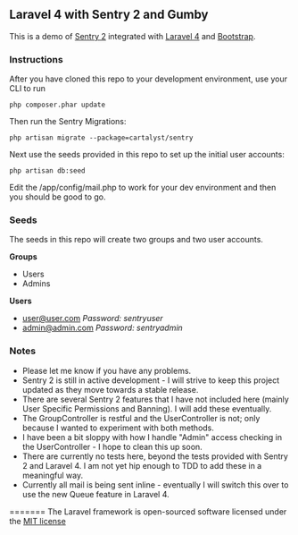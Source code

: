 ## Laravel 4 with Sentry 2 and Gumby

This is a demo of [Sentry 2](https://github.com/cartalyst/sentry) integrated with [Laravel 4](https://github.com/laravel/laravel/tree/develop) and [Bootstrap](http://twitter.github.com/bootstrap/index.html).


### Instructions

After you have cloned this repo to your development environment, use your CLI to run

	php composer.phar update 

Then run the Sentry Migrations: 

	php artisan migrate --package=cartalyst/sentry

Next use the seeds provided in this repo to set up the initial user accounts: 

	php artisan db:seed

Edit the /app/config/mail.php to work for your dev environment and then you should be good to go. 

### Seeds
The seeds in this repo will create two groups and two user accounts.

__Groups__
* Users
* Admins

__Users__
* user@user.com  *Password: sentryuser*
* admin@admin.com *Password: sentryadmin*

### Notes

* Please let me know if you have any problems.  
* Sentry 2 is still in active development - I will strive to keep this project updated as they move towards a stable release. 
* There are several Sentry 2 features that I have not included here (mainly User Specific Permissions and Banning).  I will add these eventually.
* The GroupController is restful and the UserController is not; only because I wanted to experiment with both methods.
* I have been a bit sloppy with how I handle "Admin" access checking in the UserController - I hope to clean this up soon.
* There are currently no tests here, beyond the tests provided with Sentry 2 and Laravel 4.  I am not yet hip enough to TDD to add these in a meaningful way.
* Currently all mail is being sent inline - eventually I will switch this over to use the new Queue feature in Laravel 4.


=======
The Laravel framework is open-sourced software licensed under the [MIT license](http://opensource.org/licenses/MIT)
